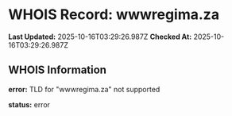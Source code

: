 # WHOIS Record: wwwregima.za

**Last Updated:** 2025-10-16T03:29:26.987Z
**Checked At:** 2025-10-16T03:29:26.987Z

## WHOIS Information

**error:** TLD for "wwwregima.za" not supported

**status:** error

